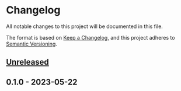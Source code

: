 # Changelog

All notable changes to this project will be documented in this file.

The format is based on [Keep a Changelog](https://keepachangelog.com/en/1.0.0/),
and this project adheres to [Semantic Versioning](https://semver.org/spec/v2.0.0.html).

## [Unreleased]


## 0.1.0 - 2023-05-22

[Unreleased]: https://github.com/faustbrian/package_slug/compare/0.1.0...HEAD
